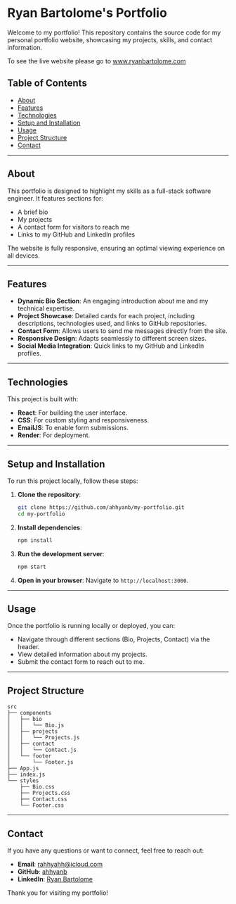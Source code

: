 # Ryan Bartolome's Portfolio

Welcome to my portfolio! This repository contains the source code for my personal portfolio website, showcasing my projects, skills, and contact information.

To see the live website please go to www.ryanbartolome.com

## Table of Contents

- [About](#about)
- [Features](#features)
- [Technologies](#technologies)
- [Setup and Installation](#setup-and-installation)
- [Usage](#usage)
- [Project Structure](#project-structure)
- [Contact](#contact)

---

## About

This portfolio is designed to highlight my skills as a full-stack software engineer. It features sections for:
- A brief bio
- My projects
- A contact form for visitors to reach me
- Links to my GitHub and LinkedIn profiles

The website is fully responsive, ensuring an optimal viewing experience on all devices.

---

## Features

- **Dynamic Bio Section**: An engaging introduction about me and my technical expertise.
- **Project Showcase**: Detailed cards for each project, including descriptions, technologies used, and links to GitHub repositories.
- **Contact Form**: Allows users to send me messages directly from the site.
- **Responsive Design**: Adapts seamlessly to different screen sizes.
- **Social Media Integration**: Quick links to my GitHub and LinkedIn profiles.

---

## Technologies

This project is built with:

- **React**: For building the user interface.
- **CSS**: For custom styling and responsiveness.
- **EmailJS**: To enable form submissions.
- **Render**: For deployment.

---

## Setup and Installation

To run this project locally, follow these steps:

1. **Clone the repository**:
   ```bash
   git clone https://github.com/ahhyanb/my-portfolio.git
   cd my-portfolio
   ```

2. **Install dependencies**:
   ```bash
   npm install
   ```

3. **Run the development server**:
   ```bash
   npm start
   ```

4. **Open in your browser**:
   Navigate to `http://localhost:3000`.

---

## Usage

Once the portfolio is running locally or deployed, you can:

- Navigate through different sections (Bio, Projects, Contact) via the header.
- View detailed information about my projects.
- Submit the contact form to reach out to me.

---

## Project Structure

```plaintext
src
├── components
│   ├── bio
│   │   └── Bio.js
│   ├── projects
│   │   └── Projects.js
│   ├── contact
│   │   └── Contact.js
│   └── footer
│       └── Footer.js
├── App.js
├── index.js
└── styles
    ├── Bio.css
    ├── Projects.css
    ├── Contact.css
    └── Footer.css
```

---

## Contact

If you have any questions or want to connect, feel free to reach out:

- **Email**: rahhyahh@icloud.com
- **GitHub**: [ahhyanb](https://github.com/ahhyanb)
- **LinkedIn**: [Ryan Bartolome](https://www.linkedin.com/in/ryanmartbartolome/)

Thank you for visiting my portfolio!

